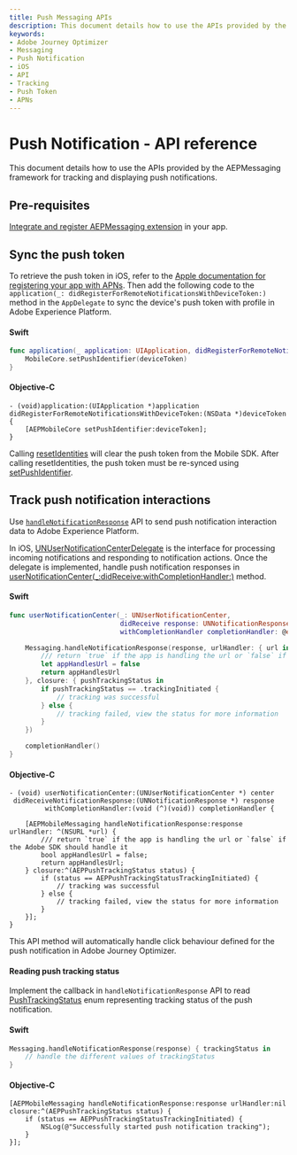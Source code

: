 ```yaml
---
title: Push Messaging APIs
description: This document details how to use the APIs provided by the AEPMessaging framework for tracking and displaying push notifications.
keywords:
- Adobe Journey Optimizer
- Messaging
- Push Notification
- iOS
- API
- Tracking
- Push Token
- APNs
---
```


# Push Notification - API reference

This document details how to use the APIs provided by the AEPMessaging framework for tracking and displaying push notifications.

## Pre-requisites

[Integrate and register AEPMessaging extension](../../../index.md#implement-extension-in-mobile-app) in your app.

## Sync the push token

To retrieve the push token in iOS, refer to the [Apple documentation for registering your app with APNs](https://developer.apple.com/documentation/usernotifications/registering_your_app_with_apns). Then add the following code to the `application(_: didRegisterForRemoteNotificationsWithDeviceToken:)` method in the `AppDelegate` to sync the device's push token with profile in Adobe Experience Platform.

<CodeBlock slots="heading, code" repeat="2" languages="Swift, Objective-C" />

#### Swift

```swift
func application(_ application: UIApplication, didRegisterForRemoteNotificationsWithDeviceToken deviceToken: Data) {
    MobileCore.setPushIdentifier(deviceToken)
}
```

#### Objective-C

```objc
- (void)application:(UIApplication *)application didRegisterForRemoteNotificationsWithDeviceToken:(NSData *)deviceToken {
    [AEPMobileCore setPushIdentifier:deviceToken];
}
```

<InlineAlert variant="info" slots="text"/>

Calling [resetIdentities](../../api-reference/#resetidentities) will clear the push token from the Mobile SDK. After calling resetIdentities, the push token must be re-synced using [setPushIdentifier](https://developer.adobe.com/client-sdks/home/base/mobile-core/api-reference/#setpushidentifier).

## Track push notification interactions

Use [`handleNotificationResponse`](./../../api-reference/#handlenotificationresponse) API to send push notification interaction data to Adobe Experience Platform.

In iOS, [UNUserNotificationCenterDelegate](https://developer.apple.com/documentation/usernotifications/unusernotificationcenterdelegate) is the interface for processing incoming notifications and responding to notification actions. Once the delegate is implemented, handle push notification responses in [userNotificationCenter(_:didReceive:withCompletionHandler:)](https://developer.apple.com/documentation/usernotifications/unusernotificationcenterdelegate/1649501-usernotificationcenter) method.

<CodeBlock slots="heading, code" repeat="2" languages="Swift, Objective-C" />

#### Swift

```swift
func userNotificationCenter(_: UNUserNotificationCenter,
                            didReceive response: UNNotificationResponse,
                            withCompletionHandler completionHandler: @escaping () -> Void) {

    Messaging.handleNotificationResponse(response, urlHandler: { url in
        /// return `true` if the app is handling the url or `false` if the Adobe SDK should handle it
        let appHandlesUrl = false
        return appHandlesUrl
    }, closure: { pushTrackingStatus in
        if pushTrackingStatus == .trackingInitiated {
            // tracking was successful
        } else {
            // tracking failed, view the status for more information
        }
    })

    completionHandler()
}
```

#### Objective-C

```objc
- (void) userNotificationCenter:(UNUserNotificationCenter *) center
 didReceiveNotificationResponse:(UNNotificationResponse *) response
         withCompletionHandler:(void (^)(void)) completionHandler {

    [AEPMobileMessaging handleNotificationResponse:response urlHandler: ^(NSURL *url) {
        /// return `true` if the app is handling the url or `false` if the Adobe SDK should handle it
        bool appHandlesUrl = false;
        return appHandlesUrl;
    } closure:^(AEPPushTrackingStatus status) {
        if (status == AEPPushTrackingStatusTrackingInitiated) {
            // tracking was successful
        } else {
            // tracking failed, view the status for more information
        }
    }];
}
```

<InlineAlert variant="info" slots="text"/>

This API method will automatically handle click behaviour defined for the push notification in Adobe Journey Optimizer.

#### Reading push tracking status

Implement the callback in `handleNotificationResponse` API to read [PushTrackingStatus](../../public-classes/push-tracking-status.md) enum representing tracking status of the push notification.

<CodeBlock slots="heading, code" repeat="2" languages="Swift, Objective-C" />

#### Swift

```swift
Messaging.handleNotificationResponse(response) { trackingStatus in
    // handle the different values of trackingStatus
}
```

#### Objective-C

```objc
[AEPMobileMessaging handleNotificationResponse:response urlHandler:nil closure:^(AEPPushTrackingStatus status) {
    if (status == AEPPushTrackingStatusTrackingInitiated) {
        NSLog(@"Successfully started push notification tracking");
    }
}];
```
